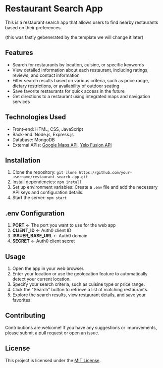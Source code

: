 # Restaurant Search App

This is a restaurant search app that allows users to find nearby restaurants based on their preferences.

(this was fastly gebenerated by the template we will change it later)

## Features

- Search for restaurants by location, cuisine, or specific keywords
- View detailed information about each restaurant, including ratings, reviews, and contact information
- Filter search results based on various criteria, such as price range, dietary restrictions, or availability of outdoor seating
- Save favorite restaurants for quick access in the future
- Get directions to a restaurant using integrated maps and navigation services

## Technologies Used

- Front-end: HTML, CSS, JavaScript
- Back-end: Node.js, Express.js
- Database: MongoDB
- External APIs: [Google Maps API](https://developers.google.com/maps/documentation), [Yelp Fusion API](https://www.yelp.com/developers/documentation/v3)

## Installation

1. Clone the repository: `git clone https://github.com/your-username/restaurant-search-app.git`
2. Install dependencies: `npm install`
3. Set up environment variables: Create a `.env` file and add the necessary API keys and configuration details.
4. Start the server: `npm start`

## .env Configuration
1. **PORT** ← The port you want to use for the web app
2. **CLIENT_ID** ← Auth0 client ID
3. **ISSUER_BASE_URL** ← Auth0 domain
4. **SECRET** ← Auth0 client secret

## Usage

1. Open the app in your web browser.
2. Enter your location or use the geolocation feature to automatically detect your current location.
3. Specify your search criteria, such as cuisine type or price range.
4. Click the "Search" button to retrieve a list of matching restaurants.
5. Explore the search results, view restaurant details, and save your favorites.

## Contributing

Contributions are welcome! If you have any suggestions or improvements, please submit a pull request or open an issue.

## License

This project is licensed under the [MIT License](LICENSE).